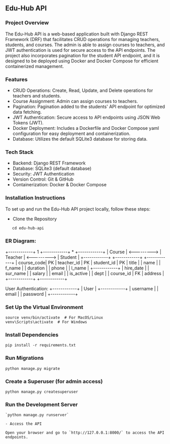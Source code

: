 ## Edu-Hub API 

### Project Overview
The Edu-Hub API is a web-based application built with Django REST Framework (DRF) that facilitates CRUD operations for managing teachers, students, and courses. The admin is able to assign courses to teachers, and JWT authentication is used for secure access to the API endpoints. The project also incorporates pagination for the student API endpoint, and it is designed to be deployed using Docker and Docker Compose for efficient containerized management.

### Features
- CRUD Operations: Create, Read, Update, and Delete operations for teachers and students.
- Course Assignment: Admin can assign courses to teachers.
- Pagination: Pagination added to the students' API endpoint for optimized data fetching.
- JWT Authentication: Secure access to API endpoints using JSON Web Tokens (JWT).
- Docker Deployment: Includes a Dockerfile and Docker Compose yaml configuration for easy deployment and containerization.
- Database: Utilizes the default SQLite3 database for storing data.

### Tech Stack
- Backend: Django REST Framework
- Database: SQLite3 (default database)
- Security: JWT Authentication
- Version Control: Git & GitHub
- Containerization: Docker & Docker Compose

### Installation Instructions

To set up and run the Edu-Hub API project locally, follow these steps:

 - Clone the Repository

```git clone https://github.com/yourusername/edu-hub-api.git
   cd edu-hub-api
```


### ER Diagram:

+------------+      1      +------------+      *      +------------+
|  Course    | <---------> |  Teacher   | <---------> |  Student   |
+------------+             +------------+             +------------+
| course_code| PK          | teacher_id | PK          | student_id | PK
| title      |            | name       |            | f_name     |
| duration   |            | phone      |            | l_name     |
+------------+            | hire_date  |            | sur_name   |
                          | salary     |            | email      |
                          | is_active  |            | dept       |
                          | course_id  | FK         | address    |
                          +------------+            +------------+

User Authentication:
+------------+
|   User     |
+------------+
| username   |
| email      |
| password   |
+------------+


### Set Up the Virtual Environment

```python3 -m venv venv
source venv/bin/activate  # For MacOS/Linux
venv\Scripts\activate  # For Windows
```

### Install Dependencies

`pip install -r requirements.txt`

### Run Migrations

`python manage.py migrate`

### Create a Superuser (for admin access)

`python manage.py createsuperuser`

### Run the Development Server

    `python manage.py runserver`

    - Access the API

    Open your browser and go to `http://127.0.0.1:8000/` to access the API endpoints.

